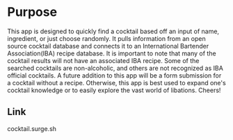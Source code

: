 # Purpose
This app is designed to quickly find a cocktail based off an input of name, ingredient, or just choose randomly.
It pulls information from an open source cocktail database and connects it to an International Bartender Association(IBA) recipe database.
It is important to note that many of the cocktail results will not have an associated IBA recipe. Some of the searched cocktails are non-alcoholic,
and others are not recognized as IBA official cocktails. A future addition to this app will be a form submission for a cocktail without a recipe.
Otherwise, this app is best used to expand one's cocktail knowledge or to easily explore the vast world of libations.
Cheers!

## Link
cocktail.surge.sh